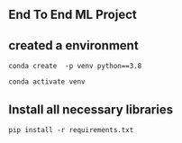 ## End To End ML Project



## created a environment
```
conda create  -p venv python==3.8

conda activate venv
```

## Install all necessary libraries
```
pip install -r requirements.txt
```